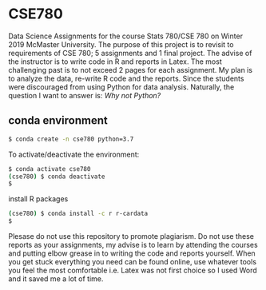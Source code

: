 # CSE780
Data Science Assignments for the course Stats 780/CSE 780 on Winter 2019 McMaster University.
The purpose of this project is to revisit to requirements of CSE 780; 5 assignments and 1 final project. The advise of the instructor is to write code in R and reports in Latex. The most challenging past is to not exceed 2 pages for each assignment. My plan is to analyze the data, re-write R code and the reports. Since the students were discouraged from using Python for data analysis. Naturally, the question I want to answer is:
*Why not Python?*

## conda environment
```bash
$ conda create -n cse780 python=3.7
```

To activate/deactivate the environment:

```bash
$ conda activate cse780
(cse780) $ conda deactivate
$
```

install R packages 

```bash
(cse780) $ conda install -c r r-cardata
$
```


Plesase do not use this repository to promote plagiarism. Do not use these reports as your assignments, my advise is to learn by attending the courses and putting elbow grease in to writing the code and reports yourself. When you get stuck everything you need can be found online, use whatever tools you feel the most comfortable i.e. Latex was not first choice so I used Word and it saved me a lot of time. 
